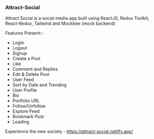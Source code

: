 ### Attract-Social ###
Attract Social is a social media app built using ReactJS, Redux Toolkit, React-Redux, Tailwind and Mockbee (mock backend)

Features Present:-
- Login
- Logout
- Signup
- Create a Post
- Like
- Comment and Replies
- Edit & Delete Post
- User Feed
- Sort by Date and Trending
- User Profile
- Bio
- Portfolio URL
- Follow/Unfollow
- Explore Feed
- Bookmark Post
- Loading

Experience the new society - https://attract-social.netlify.app/

